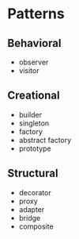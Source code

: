 # Patterns

## Behavioral
- observer
- visitor

## Creational
- builder
- singleton
- factory
- abstract factory
- prototype

## Structural
- decorator
- proxy 
- adapter
- bridge 
- composite
